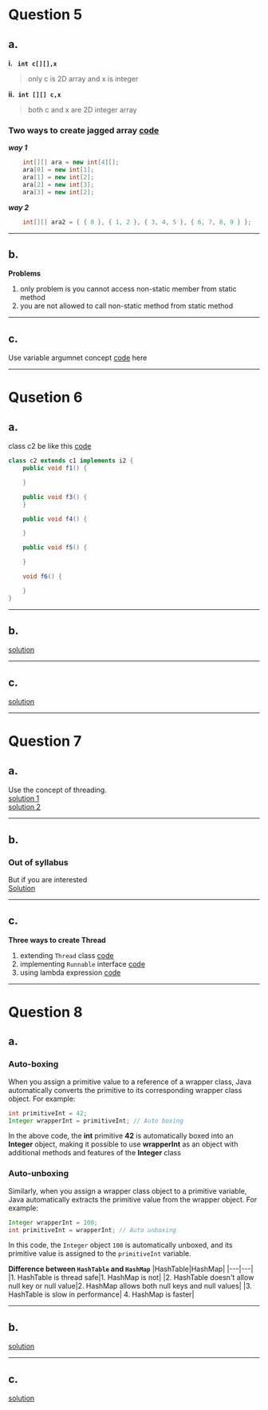# Question 5

## a.

**i. ``` int c[][],x```**
>only c is 2D array and x is integer

**ii.``` int [][] c,x```**
>both c and x are 2D integer array

### Two ways to create jagged array [code](./src/Q5a.java)
***way 1***
```java
    int[][] ara = new int[4][];
    ara[0] = new int[1];
    ara[1] = new int[2];
    ara[2] = new int[3];
    ara[3] = new int[2];
```

***way 2***
```java
    int[][] ara2 = { { 0 }, { 1, 2 }, { 3, 4, 5 }, { 6, 7, 8, 9 } };
```

---
## b.
**Problems**
1. only problem is you cannot access non-static member from static method
2. you are not allowed to call non-static method from static method
---
## c.
Use variable argumnet concept [code](./src/Q5c.java) here

---

# Qusetion 6

## a.

class c2 be like this [code](./src/Q6a.java)
```java
class c2 extends c1 implements i2 {
    public void f1() {

    }

    public void f3() {
    }

    public void f4() {

    }

    public void f5() {

    }

    void f6() {

    }
} 
```

---
## b.
[solution](./src/Q6b.java)

---
## c.
[solution](./src/Q6c.java)

---
# Question 7

## a.
Use the concept of threading.\
[solution 1](./src/Q7a.java)\
[solution 2](./src/Q7a_2.java)

---
## b.
### Out of syllabus
But if you are interested\
[Solution](./src/Q7b.java)

---
## c.
**Three ways to create Thread**
1. extending `Thread` class [code](./src/Q7c_1.java)
2. implementing `Runnable` interface [code](./src/Q7c_2.java)
3. using lambda expression [code](./src/Q7c_3.java)

---
# Question 8

## a.
### Auto-boxing
When you assign a primitive value to a reference of a wrapper class, Java automatically converts the primitive to its corresponding wrapper class object. For example:

```java
int primitiveInt = 42;
Integer wrapperInt = primitiveInt; // Auto boxing
```
In the above code, the **int** primitive **42** is automatically boxed into an **Integer** object, making it possible to use **wrapperInt** as an object with additional methods and features of the **Integer** class

### Auto-unboxing
Similarly, when you assign a wrapper class object to a primitive variable, Java automatically extracts the primitive value from the wrapper object. For example:

```java
Integer wrapperInt = 100;
int primitiveInt = wrapperInt; // Auto unboxing
```
In this code, the `Integer` object `100` is automatically unboxed, and its primitive value is assigned to the `primitiveInt` variable.

**Difference between `HashTable` and `HashMap`**
|HashTable|HashMap|
|---|---|
|1. HashTable is thread safe|1. HashMap is not|
|2. HashTable doesn't allow null key or null value|2. HashMap allows both null keys and null values|
|3. HashTable is slow in performance| 4. HashMap is faster|

---
## b.
[solution](./src/Q8b.java)

---
## c.
[solution](./src/Q8c.java)